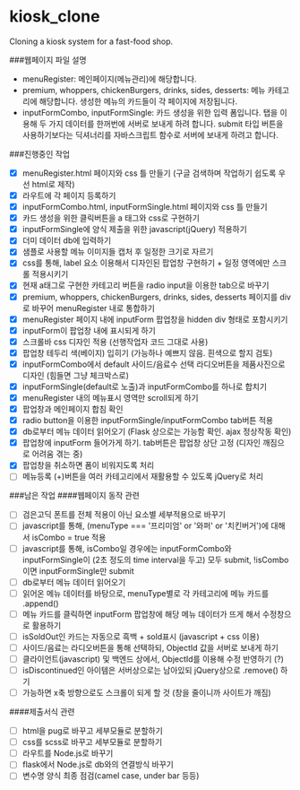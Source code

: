 # kiosk_clone
 Cloning a kiosk system for a fast-food shop.

###웹페이지 파일 설명
- menuRegister: 메인페이지(메뉴관리)에 해당합니다.
- premium, whoppers, chickenBurgers, drinks, sides, desserts: 메뉴 카테고리에 해당합니다. 생성한 메뉴의 카드들이 각 페이지에 저장됩니다.
- inputFormCombo, inputFormSingle: 카드 생성을 위한 입력 폼입니다. 탭을 이용해 두 가지 데이터를 한꺼번에 서버로 보내게 하려 합니다. submit 타입 버튼을 사용하기보다는 딕셔너리를 자바스크립트 함수로 서버에 보내게 하려고 합니다.

###진행중인 작업
- [x] menuRegister.html 페이지와 css 틀 만들기 (구글 검색하며 작업하기 쉽도록 우선 html로 제작)
- [x] 라우트에 각 페이지 등록하기
- [x] inputFormCombo.html, inputFormSingle.html 페이지와 css 틀 만들기 
- [x] 카드 생성을 위한 클릭버튼을 a 태그와 css로 구현하기
- [x] inputFormSingle에 양식 제출을 위한 javascript(jQuery) 적용하기
- [x] 더미 데이터 db에 입력하기
- [x] 샘플로 사용할 메뉴 이미지들 캡처 후 일정한 크기로 자르기
- [x] css를 통해, label 요소 이용해서 디자인된 팝업창 구현하기 + 일정 영역에만 스크롤 적용시키기
- [x] 현재 a태그로 구현한 카테고리 버튼을 radio input을 이용한 tab으로 바꾸기
- [x] premium, whoppers, chickenBurgers, drinks, sides, desserts 페이지를 div로 바꾸어 menuRegister 내로 통합하기
- [x] menuRegister 페이지 내에 inputForm 팝업창을 hidden div 형태로 포함시키기 
- [x] inputForm이 팝업창 내에 표시되게 하기
- [x] 스크롤바 css 디자인 적용 (선행작업자 코드 그대로 사용)
- [x] 팝업창 테두리 색(베이지) 입히기 (가능하나 예쁘지 않음. 흰색으로 할지 검토)
- [x] inputFormCombo에서 default 사이드/음료수 선택 라디오버튼을 제품사진으로 디자인 (힘들면 그냥 체크박스로) 
- [x] inputFormSingle(default로 노출)과 inputFormCombo를 하나로 합치기 
- [x] menuRegister 내의 메뉴표시 영역만 scroll되게 하기
- [x] 팝업창과 메인페이지 합침 확인
- [x] radio button을 이용한 inputFormSingle/inputFormCombo tab버튼 적용
- [x] db로부터 메뉴 데이터 읽어오기 (Flask 상으로는 가능함 확인. ajax 정상작동 확인)
- [x] 팝업창에 inputForm 들어가게 하기. tab버튼은 팝업창 상단 고정 (디자인 깨짐으로 어려움 겪는 중)
- [x] 팝업창을 취소하면 폼이 비워지도록 처리
- [ ] 메뉴등록 (+)버튼을 여러 카테고리에서 재활용할 수 있도록 jQuery로 처리

###남은 작업
####웹페이지 동작 관련
- [ ] 검은고딕 폰트를 전체 적용이 아닌 요소별 세부적용으로 바꾸기
- [ ] javascript를 통해, (menuType === '프리미엄' or '와퍼' or '치킨버거')에 대해서 isCombo = true 적용 
- [ ] javascript를 통해, isCombo일 경우에는 inputFormCombo와 inputFormSingle이 (2초 정도의 time interval을 두고) 모두 submit, !isCombo이면 inputFormSingle만 submit
- [ ] db로부터 메뉴 데이터 읽어오기 
- [ ] 읽어온 메뉴 데이터를 바탕으로, menuType별로 각 카테고리에 메뉴 카드를 .append()
- [ ] 메뉴 카드를 클릭하면 inputForm 팝업창에 해당 메뉴 데이터가 뜨게 해서 수정창으로 활용하기
- [ ] isSoldOut인 카드는 자동으로 흑백 + sold표시 (javascript + css 이용)
- [ ] 사이드/음료는 라디오버튼을 통해 선택하되, ObjectId 값을 서버로 보내게 하기 
- [ ] 클라이언트(javascript) 및 백엔드 상에서, ObjectId를 이용해 수정 반영하기 (?)
- [ ] isDiscontinued인 아이템은 서버상으로는 남아있되 jQuery상으로 .remove() 하기 
- [ ] 가능하면 x축 방향으로도 스크롤이 되게 할 것 (창을 줄이니까 사이트가 깨짐)

####제출서식 관련
- [ ] html을 pug로 바꾸고 세부모듈로 분할하기
- [ ] css를 scss로 바꾸고 세부모듈로 분할하기
- [ ] 라우트를 Node.js로 바꾸기
- [ ] flask에서 Node.js로 db와의 연결방식 바꾸기
- [ ] 변수명 양식 최종 점검(camel case, under bar 등등)
